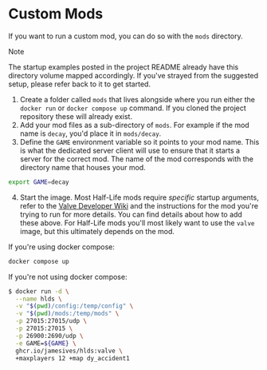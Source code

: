# Custom Mods

If you want to run a custom mod, you can do so with the `mods` directory.

> [!NOTE]  
> The startup examples posted in the project README already have this directory volume mapped accordingly. If you've strayed from the suggested setup, please refer back to it to get started.

1. Create a folder called `mods` that lives alongside where you run either the `docker run` or `docker compose up` command. If you cloned the project repository these will already exist.
2. Add your mod files as a sub-directory of `mods`. For example if the mod name is `decay`, you'd place it in `mods/decay`.
3. Define the `GAME` environment variable so it points to your mod name. This is what the dedicated server client will use to ensure that it starts a server for the correct mod. The name of the mod corresponds with the directory name that houses your mod.

```bash
export GAME=decay
```

4. Start the image. Most Half-Life mods require _specific_ startup arguments, refer to the [Valve Developer Wiki](https://developer.valvesoftware.com/wiki/Half-Life_Dedicated_Server) and the instructions for the mod you're trying to run for more details. You can find details about how to add these above. For Half-Life mods you'll most likely want to use the `valve` image, but this ultimately depends on the mod.

If you're using docker compose:

```bash
docker compose up
```

If you're not using docker compose:

```bash
$ docker run -d \
  --name hlds \
  -v "$(pwd)/config:/temp/config" \
  -v "$(pwd)/mods:/temp/mods" \
  -p 27015:27015/udp \
  -p 27015:27015 \
  -p 26900:2690/udp \
  -e GAME=${GAME} \
  ghcr.io/jamesives/hlds:valve \
  +maxplayers 12 +map dy_accident1
```
